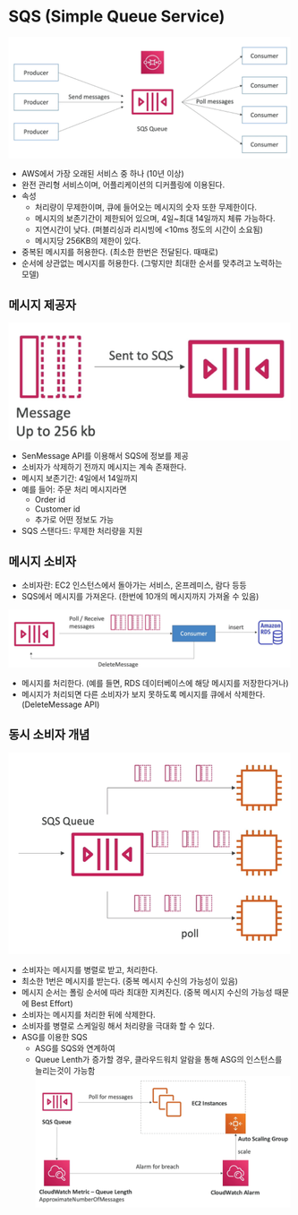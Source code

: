 # SQS (Simple Queue Service)

![images/sqs/1.png](images/sqs/1.png)

- AWS에서 가장 오래된 서비스 중 하나 (10년 이상)
- 완전 관리형 서비스이며, 어플리케이션의 디커플링에 이용된다.
- 속성
  - 처리량이 무제한이며, 큐에 들어오는 메시지의 숫자 또한 무제한이다.
  - 메시지의 보존기간이 제한되어 있으며, 4일~최대 14일까지 체류 가능하다.
  - 지연시간이 낮다. (퍼블리싱과 리시빙에 <10ms 정도의 시간이 소요됨)
  - 메시지당 256KB의 제한이 있다.
- 중복된 메시지를 허용한다. (최소한 한번은 전달된다. 때때로)
- 순서에 상관없는 메시지를 허용한다. (그렇지만 최대한 순서를 맞추려고 노력하는 모델)

## 메시지 제공자

![images/sqs/2.png](images/sqs/2.png)

- SenMessage API를 이용해서 SQS에 정보를 제공
- 소비자가 삭제하기 전까지 메시지는 계속 존재한다.
- 메시지 보존기간: 4일에서 14일까지
- 예를 들어: 주문 처리 메시지라면
  - Order id
  - Customer id
  - 추가로 어떤 정보도 가능
- SQS 스탠다드: 무제한 처리량을 지원

## 메시지 소비자

- 소비자란: EC2 인스턴스에서 돌아가는 서비스, 온프레미스, 람다 등등
- SQS에서 메시지를 가져온다. (한번에 10개의 메시지까지 가져올 수 있음)

![images/sqs/3.png](images/sqs/3.png)

- 메시지를 처리한다. (예를 들면, RDS 데이터베이스에 해당 메시지를 저장한다거나)
- 메시지가 처리되면 다른 소비자가 보지 못하도록 메시지를 큐에서 삭제한다. (DeleteMessage API)

## 동시 소비자 개념

![images/sqs/4.png](images/sqs/4.png)

- 소비자는 메시지를 병렬로 받고, 처리한다.
- 최소한 1번은 메시지를 받는다. (중복 메시지 수신의 가능성이 있음)
- 메시지 순서는 폴링 순서에 따라 최대한 지켜진다. (중복 메시지 수신의 가능성 때문에 Best Effort)
- 소비자는 메시지를 처리한 뒤에 삭제한다.
- 소비자를 병렬로 스케일링 해서 처리량을 극대화 할 수 있다.
- ASG를 이용한 SQS
  - ASG를 SQS와 연계하여
  - Queue Lenth가 증가할 경우, 클라우드워치 알람을 통해 ASG의 인스턴스를 늘리는것이 가능함
    ![images/sqs/5.png](images/sqs/5.png)
